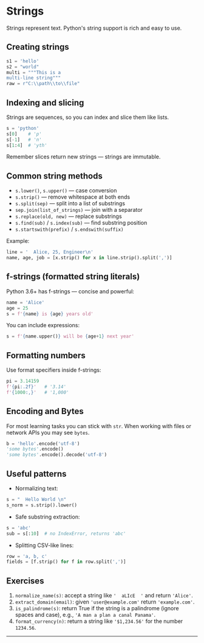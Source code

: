 # Strings

Strings represent text. Python's string support is rich and easy to use.

## Creating strings

```python
s1 = 'hello'
s2 = "world"
multi = """This is a
multi-line string"""
raw = r"C:\\path\\to\\file"
```

## Indexing and slicing

Strings are sequences, so you can index and slice them like lists.

```python
s = 'python'
s[0]    # 'p'
s[-1]   # 'n'
s[1:4]  # 'yth'
```

Remember slices return new strings — strings are immutable.

## Common string methods

- `s.lower()`, `s.upper()` — case conversion
- `s.strip()` — remove whitespace at both ends
- `s.split(sep)` — split into a list of substrings
- `sep.join(list_of_strings)` — join with a separator
- `s.replace(old, new)` — replace substrings
- `s.find(sub)` / `s.index(sub)` — find substring position
- `s.startswith(prefix)` / `s.endswith(suffix)`

Example:

```python
line = '  Alice, 25, Engineer\n'
name, age, job = [x.strip() for x in line.strip().split(',')]
```

## f-strings (formatted string literals)

Python 3.6+ has f-strings — concise and powerful:

```python
name = 'Alice'
age = 25
s = f'{name} is {age} years old'
```

You can include expressions:

```python
s = f'{name.upper()} will be {age+1} next year'
```

## Formatting numbers

Use format specifiers inside f-strings:

```python
pi = 3.14159
f'{pi:.2f}'   # '3.14'
f'{1000:,}'   # '1,000'
```

## Encoding and Bytes

For most learning tasks you can stick with `str`. When working with files or network APIs you may see `bytes`.

```python
b = 'hello'.encode('utf-8')
'some bytes'.encode()
'some bytes'.encode().decode('utf-8')
```

## Useful patterns

- Normalizing text:

```python
s = "  Hello World \n"
s_norm = s.strip().lower()
```

- Safe substring extraction:

```python
s = 'abc'
sub = s[:10]  # no IndexError, returns 'abc'
```

- Splitting CSV-like lines:

```python
row = 'a, b, c'
fields = [f.strip() for f in row.split(',')]
```

## Exercises

1. `normalize_name(s)`: accept a string like `'  aLIcE  '` and return `'Alice'`.
2. `extract_domain(email)`: given `'user@example.com'` return `'example.com'`.
3. `is_palindrome(s)`: return True if the string is a palindrome (ignore spaces and case), e.g., `'A man a plan a canal Panama'`.
4. `format_currency(n)`: return a string like `'$1,234.56'` for the number `1234.56`.

---
